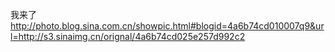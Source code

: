 我来了
http://photo.blog.sina.com.cn/showpic.html#blogid=4a6b74cd010007q9&url=http://s3.sinaimg.cn/orignal/4a6b74cd025e257d992c2
